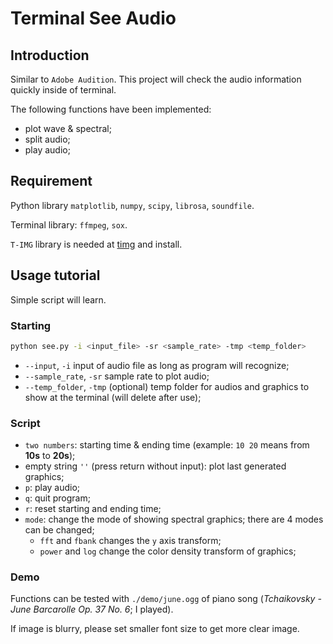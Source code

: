 # Terminal See Audio

## Introduction

Similar to `Adobe Audition`. This project will check the audio information quickly inside of terminal. 

The following functions have been implemented:

* plot wave & spectral;
* split audio;
* play audio;

## Requirement

Python library `matplotlib`, `numpy`, `scipy`, `librosa`, `soundfile`.

Terminal library: `ffmpeg`, `sox`.

`T-IMG` library is needed at [timg](https://github.com/hzeller/timg/) and install.

## Usage tutorial

Simple script will learn.

### Starting

```bash
python see.py -i <input_file> -sr <sample_rate> -tmp <temp_folder>
```

* `--input`, `-i` input of audio file as long as program will recognize;
* `--sample_rate`, `-sr` sample rate to plot audio;
* `--temp_folder`, `-tmp` (optional) temp folder for audios and graphics to show at the terminal (will delete after use);

### Script

* `two numbers`: starting time & ending time (example: `10 20` means from **10s** to **20s**);
* empty string `''` (press return without input): plot last generated graphics;
* `p`: play audio;
* `q`: quit program;
* `r`: reset starting and ending time;
* `mode`: change the mode of showing spectral graphics; there are 4 modes can be changed;
  * `fft` and `fbank` changes the `y` axis transform;
  * `power` and `log` change the color density transform of graphics;

### Demo

Functions can be tested with `./demo/june.ogg` of piano song (*Tchaikovsky - June Barcarolle Op. 37 No. 6*; I played).

If image is blurry, please set smaller font size to get more clear image.